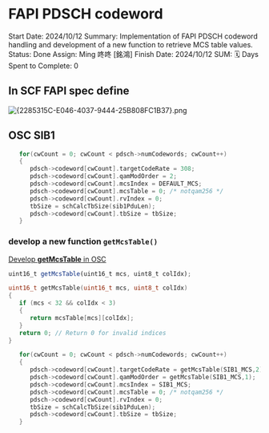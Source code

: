 # FAPI PDSCH codeword

Start Date: 2024/10/12
Summary: Implementation of FAPI PDSCH codeword handling and development of a new function to retrieve MCS table values.
Status: Done
Assign: Ming 咚咚 [銘鴻]
Finish Date: 2024/10/12
SUM: 🗓️ Days Spent to Complete: 0

## In SCF FAPI spec define

![{2285315C-E046-4037-9444-25B808FC1B37}.png](2285315C-E046-4037-9444-25B808FC1B37.png)

## OSC SIB1

```c
   for(cwCount = 0; cwCount < pdsch->numCodewords; cwCount++)
   {
      pdsch->codeword[cwCount].targetCodeRate = 308;
      pdsch->codeword[cwCount].qamModOrder = 2;
      pdsch->codeword[cwCount].mcsIndex = DEFAULT_MCS;
      pdsch->codeword[cwCount].mcsTable = 0; /* notqam256 */
      pdsch->codeword[cwCount].rvIndex = 0;
      tbSize = schCalcTbSize(sib1PduLen);
      pdsch->codeword[cwCount].tbSize = tbSize;
   }
```

### develop a new function `getMcsTable()`

[Develop **getMcsTable** in OSC](Develop%20getMcsTable%20in%20OSC%2012110098314381f0b3bce42ce2eefff6.md) 

```jsx
uint16_t getMcsTable(uint16_t mcs, uint8_t colIdx);
```

```c
uint16_t getMcsTable(uint16_t mcs, uint8_t colIdx)
{
   if (mcs < 32 && colIdx < 3)
   {
      return mcsTable[mcs][colIdx];
   }
   return 0; // Return 0 for invalid indices
}
```

```c
   for(cwCount = 0; cwCount < pdsch->numCodewords; cwCount++)
   {
      pdsch->codeword[cwCount].targetCodeRate = getMcsTable(SIB1_MCS,2);
      pdsch->codeword[cwCount].qamModOrder = getMcsTable(SIB1_MCS,1);
      pdsch->codeword[cwCount].mcsIndex = SIB1_MCS;
      pdsch->codeword[cwCount].mcsTable = 0; /* notqam256 */
      pdsch->codeword[cwCount].rvIndex = 0;
      tbSize = schCalcTbSize(sib1PduLen);
      pdsch->codeword[cwCount].tbSize = tbSize;
   }
```